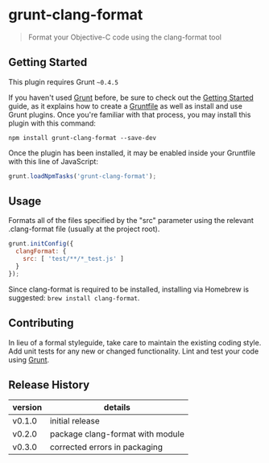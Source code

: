 # grunt-clang-format

> Format your Objective-C code using the clang-format tool

## Getting Started
This plugin requires Grunt `~0.4.5`

If you haven't used [Grunt](http://gruntjs.com/) before, be sure to check out the [Getting Started](http://gruntjs.com/getting-started) guide, as it explains how to create a [Gruntfile](http://gruntjs.com/sample-gruntfile) as well as install and use Grunt plugins. Once you're familiar with that process, you may install this plugin with this command:

```shell
npm install grunt-clang-format --save-dev
```

Once the plugin has been installed, it may be enabled inside your Gruntfile with this line of JavaScript:

```js
grunt.loadNpmTasks('grunt-clang-format');
```

## Usage

Formats all of the files specified by the "src" parameter using the relevant .clang-format file (usually at the project root).

```js
grunt.initConfig({
  clangFormat: {
    src: [ 'test/**/*_test.js' ]
  }
});
```

Since clang-format is required to be installed, installing via Homebrew is suggested: `brew install clang-format`.

## Contributing
In lieu of a formal styleguide, take care to maintain the existing coding style. Add unit tests for any new or changed functionality. Lint and test your code using [Grunt](http://gruntjs.com/).

## Release History

version | details
--------|--------
v0.1.0  | initial release
v0.2.0  | package clang-format with module
v0.3.0  | corrected errors in packaging
